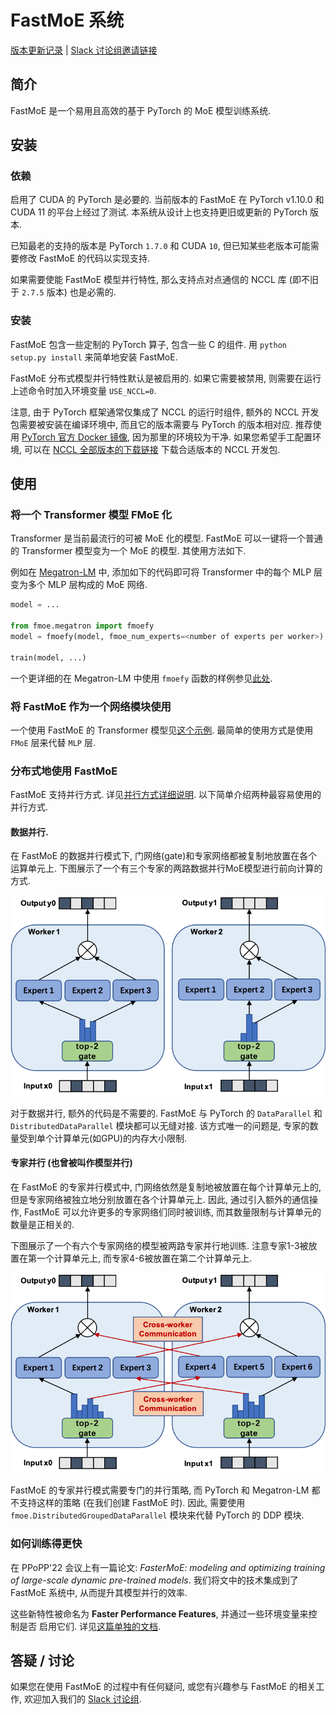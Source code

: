 FastMoE 系统
===

[版本更新记录](release-note.md)
| [Slack 讨论组邀请链接](https://join.slack.com/t/fastmoe/shared_invite/zt-mz0ai6ol-ggov75D62YsgHfzShw8KYw)

## 简介

FastMoE 是一个易用且高效的基于 PyTorch 的 MoE 模型训练系统.

## 安装

### 依赖

启用了 CUDA 的 PyTorch 是必要的. 当前版本的 FastMoE 在 PyTorch v1.10.0 和 CUDA
11 的平台上经过了测试. 本系统从设计上也支持更旧或更新的 PyTorch 版本.

已知最老的支持的版本是 PyTorch `1.7.0` 和 CUDA `10`,
但已知某些老版本可能需要修改 FastMoE 的代码以实现支持.

如果需要使能 FastMoE 模型并行特性, 那么支持点对点通信的 NCCL 库 (即不旧于
`2.7.5` 版本) 也是必需的.

### 安装

FastMoE 包含一些定制的 PyTorch 算子, 包含一些 C 的组件. 用 `python setup.py install`
来简单地安装 FastMoE.

FastMoE 分布式模型并行特性默认是被启用的. 如果它需要被禁用,
则需要在运行上述命令时加入环境变量 `USE_NCCL=0`.

注意, 由于 PyTorch 框架通常仅集成了 NCCL 的运行时组件, 额外的 NCCL
开发包需要被安装在编译环境中, 而且它的版本需要与 PyTorch 的版本相对应. 推荐使用
[PyTorch 官方 Docker 镜像](https://hub.docker.com/r/pytorch/pytorch),
因为那里的环境较为干净. 如果您希望手工配置环境, 可以在 [NCCL
全部版本的下载链接](https://developer.nvidia.com/nccl/nccl-legacy-downloads)
下载合适版本的 NCCL 开发包.

## 使用

### 将一个 Transformer 模型 FMoE 化

Transformer 是当前最流行的可被 MoE 化的模型. FastMoE 可以一键将一个普通的
Transformer 模型变为一个  MoE 的模型. 其使用方法如下.

例如在 [Megatron-LM](https://github.com/nvidia/megatron-lm) 中,
添加如下的代码即可将 Transformer 中的每个 MLP 层变为多个 MLP 层构成的 MoE 网络.

```python
model = ...

from fmoe.megatron import fmoefy
model = fmoefy(model, fmoe_num_experts=<number of experts per worker>)

train(model, ...)
```

一个更详细的在 Megatron-LM 中使用 `fmoefy` 函数的样例参见[此处](../examples/megatron).

### 将 FastMoE 作为一个网络模块使用

一个使用 FastMoE 的 Transformer 模型见[这个示例](../examples/transformer-xl).
最简单的使用方式是使用 `FMoE` 层来代替 `MLP` 层. 

### 分布式地使用 FastMoE

FastMoE 支持并行方式. 详见[并行方式详细说明](doc/parallelism).
以下简单介绍两种最容易使用的并行方式.

#### 数据并行.

在 FastMoE 的数据并行模式下,
门网络(gate)和专家网络都被复制地放置在各个运算单元上.
下图展示了一个有三个专家的两路数据并行MoE模型进行前向计算的方式.

<p align="center">
<img src="parallelism/fastmoe_data_parallel.png" width="600">
</p>

对于数据并行, 额外的代码是不需要的. FastMoE 与 PyTorch 的 `DataParallel` 和
`DistributedDataParallel` 模块都可以无缝对接. 该方式唯一的问题是,
专家的数量受到单个计算单元(如GPU)的内存大小限制.

#### 专家并行 (也曾被叫作模型并行)

在 FastMoE 的专家并行模式中, 门网络依然是复制地被放置在每个计算单元上的,
但是专家网络被独立地分别放置在各个计算单元上. 因此, 通过引入额外的通信操作,
FastMoE 可以允许更多的专家网络们同时被训练,
而其数量限制与计算单元的数量是正相关的.

下图展示了一个有六个专家网络的模型被两路专家并行地训练.
注意专家1-3被放置在第一个计算单元上, 而专家4-6被放置在第二个计算单元上.

<p align="center">
<img src="parallelism/fastmoe_expert_parallel.png" width="600">
</p>

FastMoE 的专家并行模式需要专门的并行策略, 而 PyTorch 和 Megatron-LM
都不支持这样的策略 (在我们创建 FastMoE 时). 因此, 需要使用
`fmoe.DistributedGroupedDataParallel`
模块来代替 PyTorch 的 DDP 模块.

### 如何训练得更快

在 PPoPP'22 会议上有一篇论文: _FasterMoE: modeling and optimizing training of
large-scale dynamic pre-trained models_. 我们将文中的技术集成到了 FastMoE 系统中,
从而提升其模型并行的效率.

这些新特性被命名为 **Faster Performance Features**, 并通过一些环境变量来控制是否
启用它们. 详见[这篇单独的文档](doc/fastermoe).

## 答疑 / 讨论

如果您在使用 FastMoE 的过程中有任何疑问, 或您有兴趣参与 FastMoE 的相关工作,
欢迎加入我们的 [Slack 讨论组](https://join.slack.com/t/fastmoe/shared_invite/zt-mz0ai6ol-ggov75D62YsgHfzShw8KYw).
